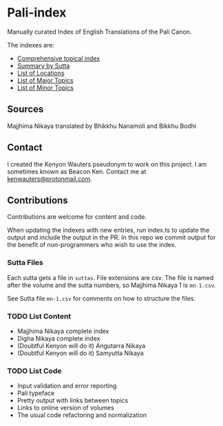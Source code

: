 # Pali-index

Manually curated Index of English Translations of the Pali Canon.

The indexes are:
* [Comprehensive topical index](output/topics.txt)
* [Summary by Sutta](output/summary-by-sutta.txt)
* [List of Locations](output/list-of-locations.txt)
* [List of Major Topics](output/list-topics-major.txt)
* [List of Minor Topics](output/list-topics-minor.txt)

## Sources

Majjhima Nikaya translated by Bhikkhu Nanamoli and Bikkhu Bodhi

## Contact

I created the Kenyon Wauters pseudonym to work on this project.  I am
sometimes known as Beacon Ken.  Contact me at kenwauters@protonmail.com.

## Contributions

Contributions are welcome for content and code.  

When updating the indexes with new entries, run index.ts to update
the output and include the output in the PR.  In this repo we commit output for the
benefit of non-programmers who wish to use the index.

### Sutta Files 

Each sutta gets a file in `suttas`.  File extensions are csv.
The file is named after the volume and the
sutta numbers, so Majjhima Nikaya 1 is `mn-1.csv`.

See Sutta file `mn-1.csv` for comments on how to structure the files.

### TODO List Content

* Majjhima Nikaya complete index
* Digha Nikaya complete index
* (Doubtful Kenyon will do it) Angutarra Nikaya
* (Doubtful Kenyon will do it) Samyutta Nikaya

### TODO List Code

* Input validation and error reporting
* Pali typeface
* Pretty output with links between topics
* Links to online version of volumes
* The usual code refactoring and normalization

